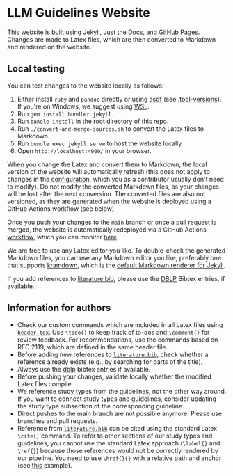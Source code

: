 # LLM Guidelines Website

This website is built using [Jekyll](https://jekyllrb.com/), [Just the Docs](https://just-the-docs.github.io/just-the-docs/), and [GitHub Pages](https://pages.github.com/).
Changes are made to Latex files, which are then converted to Markdown and rendered on the website.

## Local testing

You can test changes to the website locally as follows:

1. Either install `ruby` and `pandoc` directly or using [asdf](https://asdf-vm.com/) (see [.tool-versions](https://github.com/se-ubt/llm-guidelines-website/blob/main/.tool-versions)). If you're on Windows, we suggest using [WSL](https://learn.microsoft.com/en-us/windows/wsl/install).
2. Run `gem install bundler jekyll`.
3. Run `bundle install` in the root directory of this repo.
4. Run `./convert-and-merge-sources.sh` to convert the Latex files to Markdown.
5. Run `bundle exec jekyll serve` to host the website locally.
6. Open `http://localhost:4000/` in your browser.

When you change the Latex and convert them to Markdown, the local version of the website will automatically refresh (this does not apply to changes in the [configuration](https://github.com/se-ubt/llm-guidelines-website/blob/main/_config.yml), which you as a contributor usually don't need to modify).
Do not modify the converted Markdown files, as your changes will be lost after the next conversion.
The converted files are also not versioned, as they are generated when the website is deployed using a GitHub Actions workflow (see below).

Once you push your changes to the `main` branch or once a pull request is merged, the website is automatically redeployed via a GitHub Actions [workflow](https://github.com/se-ubt/llm-guidelines-website/blob/main/.github/workflows/pages.yml), which you can monitor [here](https://github.com/se-ubt/llm-guidelines-website/actions).

We are free to use any Latex editor you like.
To double-check the generated Markdown files, you can use any Markdown editor you like, preferably one that supports [kramdown](https://kramdown.gettalong.org/), which is the [default Markdown renderer for Jekyll](https://jekyllrb.com/docs/configuration/markdown/#kramdown).

If you add references to [literature.bib](https://github.com/se-ubt/llm-guidelines-website/blob/main/literature.bib), please use the [DBLP](https://dblp.org/) Bibtex entries, if available.

## Information for authors

* Check our custom commands which are included in all Latex files using [`header.tex`](https://github.com/se-ubt/llm-guidelines-website/blob/main/header.tex). Use `\todo{}` to keep track of to-dos and `\comment{}` for review feedback. For recommendations, use the commands based on RFC 2119, which are defined in the same header file.
* Before adding new references to [`literature.bib`](https://github.com/se-ubt/llm-guidelines-website/blob/main/literature.bib), check whether a reference already exists (e.g., by searching for parts of the title).
* Always use the [dblp](https://dblp.org/) bibtex entries if available.
* Before pushing your changes, validate locally whether the modified Latex files compile.
* We reference study types from the guidelines, not the other way around. If you want to connect study types and guidelines, consider updating the study type subsection of the corresponding guideline.
* Direct pushes to the main branch are not possible anymore. Please use branches and pull requests.
* Reference from [`literature.bib`](https://github.com/se-ubt/llm-guidelines-website/blob/main/literature.bib) can be cited using the standard Latex `\cite{}` command. To refer to other sections of our study types and guidelines, you cannot use the standard Latex approach (`\label{}` and `\ref{}`) because those references would not be correctly rendered by our pipeline. You need to use `\href{}{}` with a relative path and anchor (see [this](https://github.com/se-ubt/llm-guidelines-website/blob/797e39669073fe2d9a95bca84d97b74393d878d1/guidelines/_sources/01_declare-usage-and-role.tex#L24) example).

